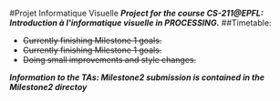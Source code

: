#Projet Informatique Visuelle
**_Project for the course CS-211@EPFL: Introduction à l'informatique visuelle in PROCESSING._**
##Timetable:
- ~~Currently finishing Milestone 1 goals.~~
- ~~Currently finishing Milestone 1 goals.~~
- ~~Doing small improvements and style changes.~~

**_Information to the TAs: Milestone2 submission is contained in the Milestone2 directoy_**
